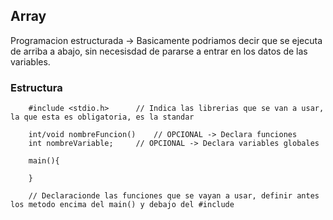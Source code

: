 ## Array

Programacion estructurada -> Basicamente podriamos decir que se ejecuta de arriba a abajo, sin necesisdad de pararse a entrar en los datos de las variables.

### Estructura

```
	#include <stdio.h> 		// Indica las librerias que se van a usar, la que esta es obligatoria, es la standar  

	int/void nombreFuncion() 	// OPCIONAL -> Declara funciones
	int nombreVariable;		// OPCIONAL -> Declara variables globales

	main(){

	}

	// Declaracionde las funciones que se vayan a usar, definir antes los metodo encima del main() y debajo del #include

```

